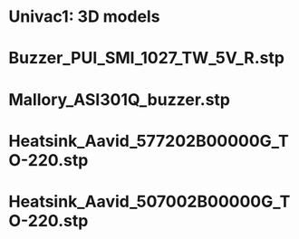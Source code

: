 # Univac1: 3D models 
# Buzzer_PUI_SMI_1027_TW_5V_R.stp
# Mallory_ASI301Q_buzzer.stp
# Heatsink_Aavid_577202B00000G_TO-220.stp
# Heatsink_Aavid_507002B00000G_TO-220.stp
